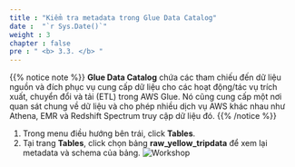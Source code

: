 ```yaml
---
title : "Kiểm tra metadata trong Glue Data Catalog"
date :  "`r Sys.Date()`" 
weight : 3 
chapter : false
pre : " <b> 3.3. </b> "
---
```

{{% notice note %}}
**Glue Data Catalog** chứa các tham chiếu đến dữ liệu nguồn và đích phục vụ cung cấp dữ liệu cho các hoạt động/tác vụ trích xuất, chuyển đổi và tải (ETL) trong AWS Glue. Nó cũng cung cấp một nơi quan sát chung về dữ liệu và cho phép nhiều dịch vụ AWS khác nhau như Athena, EMR và Redshift Spectrum truy cập dữ liệu đó.
{{% /notice %}}

1. Trong menu điều hướng bên trái, click **Tables**.
2. Tại trang **Tables**, click chọn bảng **raw_yellow_tripdata** để xem lại metadata và schema của bảng.
![Workshop](/images/3-cataloging-data/view-catalog.png)